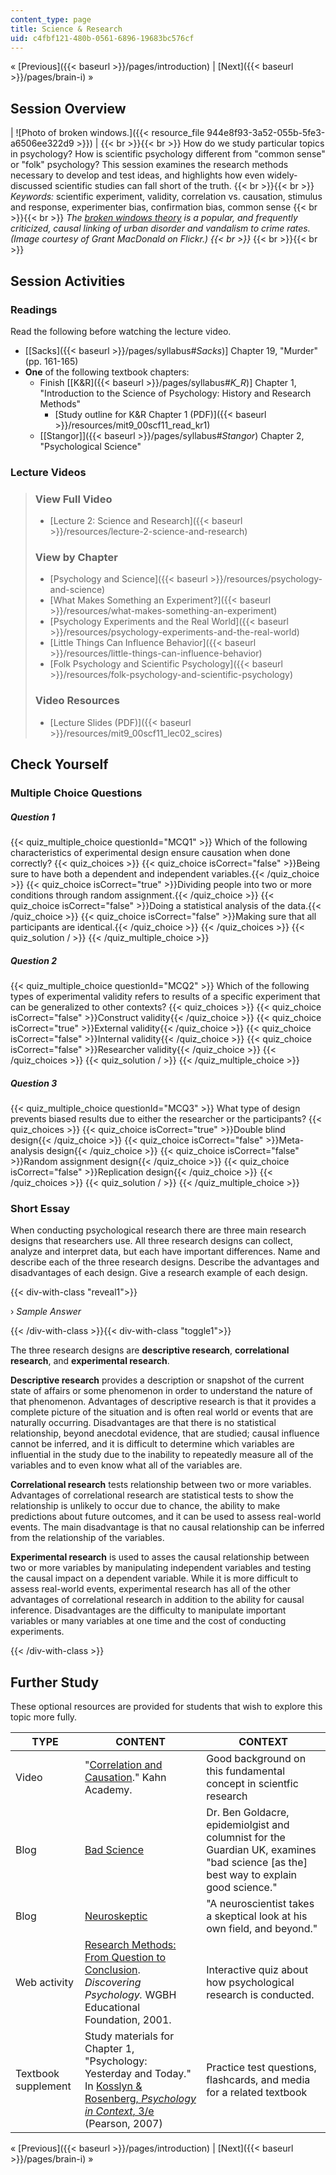 ```yaml
---
content_type: page
title: Science & Research
uid: c4fbf121-480b-0561-6896-19683bc576cf
---
```


« [Previous]({{< baseurl >}}/pages/introduction) | [Next]({{< baseurl >}}/pages/brain-i) »

Session Overview
----------------

| ![Photo of broken windows.]({{< resource_file 944e8f93-3a52-055b-5fe3-a6506ee322d9 >}}) |  {{< br >}}{{< br >}} How do we study particular topics in psychology? How is scientific psychology different from "common sense" or "folk" psychology? This session examines the research methods necessary to develop and test ideas, and highlights how even widely-discussed scientific studies can fall short of the truth. {{< br >}}{{< br >}} _Keywords:_ scientific experiment, validity, correlation vs. causation, stimulus and response, experimenter bias, confirmation bias, common sense {{< br >}}{{< br >}} _The [broken windows theory](http://en.wikipedia.org/wiki/Broken_windows_theory) is a popular, and frequently criticized, causal linking of urban disorder and vandalism to crime rates. (Image courtesy of Grant MacDonald on Flickr.)  {{< br >}}_ {{< br >}}{{< br >}}  

Session Activities
------------------

### Readings

Read the following before watching the lecture video.

*   \[[Sacks]({{< baseurl >}}/pages/syllabus#_Sacks_)\] Chapter 19, "Murder" (pp. 161-165)
*   **One** of the following textbook chapters:
    *   Finish \[[K&R]({{< baseurl >}}/pages/syllabus#_K_R_)\] Chapter 1, "Introduction to the Science of Psychology: History and Research Methods"
        *   [Study outline for K&R Chapter 1 (PDF)]({{< baseurl >}}/resources/mit9_00scf11_read_kr1)
    *   [\[Stangor\]]({{< baseurl >}}/pages/syllabus#_Stangor_) Chapter 2, "Psychological Science"

### Lecture Videos

> ### View Full Video
> 
> *   [Lecture 2: Science and Research]({{< baseurl >}}/resources/lecture-2-science-and-research)
> 
> ### View by Chapter
> 
> *   [Psychology and Science]({{< baseurl >}}/resources/psychology-and-science)
> *   [What Makes Something an Experiment?]({{< baseurl >}}/resources/what-makes-something-an-experiment)
> *   [Psychology Experiments and the Real World]({{< baseurl >}}/resources/psychology-experiments-and-the-real-world)
> *   [Little Things Can Influence Behavior]({{< baseurl >}}/resources/little-things-can-influence-behavior)
> *   [Folk Psychology and Scientific Psychology]({{< baseurl >}}/resources/folk-psychology-and-scientific-psychology)
> 
> ### Video Resources
> 
> *   [Lecture Slides (PDF)]({{< baseurl >}}/resources/mit9_00scf11_lec02_scires)

Check Yourself
--------------

### Multiple Choice Questions

##### Question 1
 {{< quiz_multiple_choice questionId="MCQ1" >}} Which of the following characteristics of experimental design ensure causation when done correctly? {{< quiz_choices >}} {{< quiz_choice isCorrect="false" >}}Being sure to have both a dependent and independent variables.{{< /quiz_choice >}} {{< quiz_choice isCorrect="true" >}}Dividing people into two or more conditions through random assignment.{{< /quiz_choice >}} {{< quiz_choice isCorrect="false" >}}Doing a statistical analysis of the data.{{< /quiz_choice >}} {{< quiz_choice isCorrect="false" >}}Making sure that all participants are identical.{{< /quiz_choice >}} {{< /quiz_choices >}} {{< quiz_solution / >}} {{< /quiz_multiple_choice >}}
##### Question 2
 {{< quiz_multiple_choice questionId="MCQ2" >}} Which of the following types of experimental validity refers to results of a specific experiment that can be generalized to other contexts? {{< quiz_choices >}} {{< quiz_choice isCorrect="false" >}}Construct validity{{< /quiz_choice >}} {{< quiz_choice isCorrect="true" >}}External validity{{< /quiz_choice >}} {{< quiz_choice isCorrect="false" >}}Internal validity{{< /quiz_choice >}} {{< quiz_choice isCorrect="false" >}}Researcher validity{{< /quiz_choice >}} {{< /quiz_choices >}} {{< quiz_solution / >}} {{< /quiz_multiple_choice >}}
##### Question 3
 {{< quiz_multiple_choice questionId="MCQ3" >}} What type of design prevents biased results due to either the researcher or the participants? {{< quiz_choices >}} {{< quiz_choice isCorrect="true" >}}Double blind design{{< /quiz_choice >}} {{< quiz_choice isCorrect="false" >}}Meta-analysis design{{< /quiz_choice >}} {{< quiz_choice isCorrect="false" >}}Random assignment design{{< /quiz_choice >}} {{< quiz_choice isCorrect="false" >}}Replication design{{< /quiz_choice >}} {{< /quiz_choices >}} {{< quiz_solution / >}} {{< /quiz_multiple_choice >}}

### Short Essay

When conducting psychological research there are three main research designs that researchers use. All three research designs can collect, analyze and interpret data, but each have important differences. Name and describe each of the three research designs. Describe the advantages and disadvantages of each design. Give a research example of each design.

{{< div-with-class "reveal1">}}

› _Sample Answer_

{{< /div-with-class >}}{{< div-with-class "toggle1">}}

The three research designs are **descriptive research**, **correlational research**, and **experimental research**.

**Descriptive research** provides a description or snapshot of the current state of affairs or some phenomenon in order to understand the nature of that phenomenon. Advantages of descriptive research is that it provides a complete picture of the situation and is often real world or events that are naturally occurring. Disadvantages are that there is no statistical relationship, beyond anecdotal evidence, that are studied; causal influence cannot be inferred, and it is difficult to determine which variables are influential in the study due to the inability to repeatedly measure all of the variables and to even know what all of the variables are.

**Correlational research** tests relationship between two or more variables. Advantages of correlational research are statistical tests to show the relationship is unlikely to occur due to chance, the ability to make predictions about future outcomes, and it can be used to assess real-world events. The main disadvantage is that no causal relationship can be inferred from the relationship of the variables.

**Experimental research** is used to asses the causal relationship between two or more variables by manipulating independent variables and testing the causal impact on a dependent variable. While it is more difficult to assess real-world events, experimental research has all of the other advantages of correlational research in addition to the ability for causal inference. Disadvantages are the difficulty to manipulate important variables or many variables at one time and the cost of conducting experiments.

{{< /div-with-class >}}

Further Study
-------------

These optional resources are provided for students that wish to explore this topic more fully.

| TYPE | CONTENT | CONTEXT |
| --- | --- | --- |
| Video | "[Correlation and Causation](http://www.khanacademy.org/video/correlation-and-causality?playlist=Statistics)." Kahn Academy. | Good background on this fundamental concept in scientfic research |
| Blog | [Bad Science](http://www.badscience.net/) | Dr. Ben Goldacre, epidemiolgist and columnist for the Guardian UK, examines "bad science \[as the\] best way to explain good science." |
| Blog | [Neuroskeptic](http://neuroskeptic.blogspot.com/) | "A neuroscientist takes a skeptical look at his own field, and beyond." |
| Web activity | [Research Methods: From Question to Conclusion](http://www.learner.org/discoveringpsychology/brain/). _Discovering Psychology._ WGBH Educational Foundation, 2001. | Interactive quiz about how psychological research is conducted. |
| Textbook supplement | Study materials for Chapter 1, "Psychology: Yesterday and Today." In [Kosslyn & Rosenberg, _Psychology in Context_, 3/e](http://www.pearsonhighered.com/educator/product/Fundamentals-of-Psychology-in-Context/9780205507573.page) (Pearson, 2007) | Practice test questions, flashcards, and media for a related textbook 

« [Previous]({{< baseurl >}}/pages/introduction) | [Next]({{< baseurl >}}/pages/brain-i) »